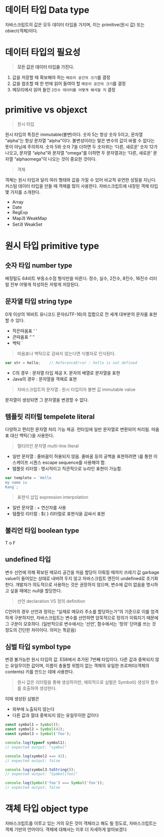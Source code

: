# 데이터 타입 Data type

자바스크립트의 값은 모두 데이터 타입을 가지며, 이는 primitive(원시 값) 또는 obiect(객체)이다. 

# 데이터 타입의 필요성

> **모든 값은 데이터 타입을 가진다.**

1. 값을 저장할 때 확보해야 하는 `메모리 공간의 크기`를 결정
2. 값을 참조할 때 한 번에 읽어 들여야 할 `메모리 공간의 크기`를 결정
3. 메모리에서 읽어 들인 `2진수 데이터를 어떻게 해석할 지` 결정

# primitive vs objexct

> 원시 타입

원시 타입의 특징은 immutable(불변)이다. 숫자 5는 항상 숫자 5이고, 문자열 “alpha”는 항상 문자열 “alpha”이다. 불변성이라는 말은 변수의 값이 바뀔 수 없다는 뜻이 아님에 주의하자. 숫자 5와 숫자 7을 더하면 두 숫자와는 ‘다른, 새로운’ 숫자 12가 나오고, 문자열 “alpha”와 문자열 “omega”를 더하면 두 문자열과는 ‘다른, 새로운’ 문자열 “alphaomega”이 나오는 것이 중요한 것이다.

> 객체

객체는 원시 타입과 달리 여러 형태와 값을 가질 수 있어 비교적 유연한 성질을 지닌다. 커스텀 데이터 타입을 만들 때 객체를 많이 사용한다. 자바스크립트에 내장된 객체 타입 몇 가지를 소개한다.

- Array
- Date
- RegExp
- Map과 WeakMap
- Set과 WeakSet

# 원시 타입 primitive type

## 숫자 타입 number type

배정밀도 64비트 부동소수점 형식만을 따른다. 정수, 실수, 2진수, 8진수, 16진수 리터럴 전부 어떻게 작성하든 저렇게 저장된다.

## 문자열 타입 string type

0개 이상의 16비트 유니코드 문자(UTF-16)의 집합으로 전 세계 대부분의 문자를 표현할 수 있다.

- 작은따옴표 ‘ ‘
- 큰따옴표 “ “
- 백틱 `

> 따옴표나 백틱으로 감싸지 않는다면 식별자로 인식된다.


```jsx
var str = hello;    // ReferenceError : hello is not defined
```

+ C의 경우 : 문자열 타입 제공 X. 문자의 배열로 문자열을 표현
+ Java의 경우 : 문자열을 객체로 표현

> 자바스크립트의 문자열 :  원시 타입이자 불변 값 immutable value


문자열이 생성되면 그 문자열을 변경할 수 없다.

## 템플릿 리터럴 tempelete literal

다양하고 편리한 문자열 처리 기능 제공. 런타임에 일반 문자열로 변환되어 처리됨. 따옴표 대신 백틱(`)을 사용한다.

> 멀티라인 문자열 multi-line literal

- 일반 문자열 : 줄바꿈이 허용되지 않음. 줄바꿈 등의 공백을 표현하려면 \를 통한 이스케이프 시퀀스 escape sequence를 사용해야 함.
- 템플릿 리터럴 : 명시적이고 직관적으로 뉴라인 표현이 가능함.

```jsx
var templete = `Hello
my name is
Kang`;
```

> 표현식 삽입 expression interpolation

- 일반 문자열 : + 연산자를 사용
- 템플릿 리터럴 : ${   } 리터럴로 표현식을 감싸서 표현


## 불리언 타입 boolean type

T o F

## undefined 타입

변수 선언에 의해 확보된 메모리 공간을 처음 할당이 이뤄질 때까지 쓰레기 값 garbage value이 들어있는 상태로 내버려 두지 않고 자바스크립트 엔진이 undefined로 초기화한다. 개발자가 의도적으로 사용하는 것은 권장하지 않으며, 변수에 값이 없음을 명시하고 싶을 때에는 null을 할당한다.

> 선언 declaration VS 정의 definition

C언어의 경우 선언과 정의는 “실제로 메모리 주소를 할당하는가”의 기준으로 이를 엄격하게 구분하지만, 자바스크립트는 변수를 선언하면 암묵적으로 정의가 이뤄지기 때문에 그 구분이 모호하다. (일반적으로 변수에서는 ‘선언’, 함수에서는 ‘정의’ 단어를 쓰는 것 정도의 간단한 차이이다. 의미는 똑같음)

## 심벌 타입 symbol type

변경 불가능한 원시 타입의 값. ES6에서 추가된 7번째 타입이다. 다른 값과 중복되지 않는 유일무이한 값이며, 이름이 충돌할 위험이 없는 객체의 유일한 프로퍼티(객체의 contents) 키를 만드는 데에 사용한다.

> 원시 값은 리터럴을 통해 생성하지만, 예외적으로 심벌은 Symbol() 생성자 함수를 호출하여 생성한다.

이때 생성된 심벌은

- 외부에 노출되지 않는다
- 다른 값과 절대 중복되지 않는 유일무이한 값이다

```jsx
const symbol1 = Symbol();
const symbol2 = Symbol(42);
const symbol3 = Symbol('foo');

console.log(typeof symbol1);
// expected output: "symbol"

console.log(symbol2 === 42);
// expected output: false

console.log(symbol3.toString());
// expected output: "Symbol(foo)"

console.log(Symbol('foo') === Symbol('foo'));
// expected output: false
```

# 객체 타입 object type

자바스크립트를 이루고 있는 거의 모든 것이 객체라고 해도 될 정도로, 자바스크립트는 객체 기반의 언어이다. 객체에 대해서는 이후 더 자세하게 알아보겠다